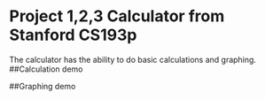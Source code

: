 # Project 1,2,3 Calculator from Stanford CS193p
The calculator has the ability to do basic calculations and graphing.
##Calculation demo

##Graphing demo
